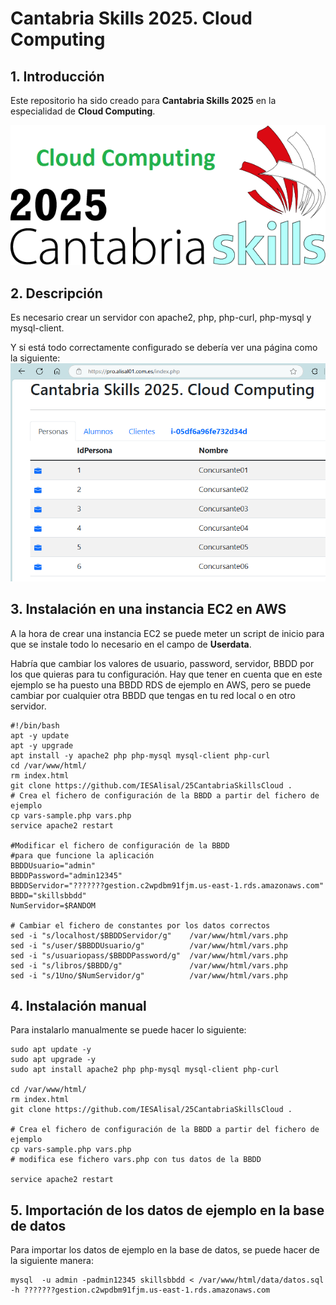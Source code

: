 # Cantabria Skills 2025. Cloud Computing

## 1. Introducción

Este repositorio ha sido creado para **Cantabria Skills 2025**  en la especialidad de **Cloud Computing**.

![Logo Cantabria Skills 2025 Cloud Computing](image/logo_cantabria_skills_2025_CloudComputing.png)

## 2. Descripción

Es necesario crear un servidor con apache2, php, php-curl, php-mysql y mysql-client.

Y si está todo correctamente configurado se debería ver una página como la siguiente:
![Página de inicio](image/vistaweb.png)

## 3. Instalación en una instancia EC2 en AWS

A la hora de crear una instancia EC2 se puede meter un script de inicio para que se instale todo lo necesario en el campo de **Userdata**.

Habría que cambiar los valores de usuario, password, servidor, BBDD por los que quieras para tu configuración. 
Hay que tener en cuenta que en este ejemplo se ha puesto una BBDD RDS de ejemplo en AWS, pero se puede cambiar por cualquier otra BBDD que tengas en tu red local o en otro servidor.

```shell
#!/bin/bash
apt -y update
apt -y upgrade
apt install -y apache2 php php-mysql mysql-client php-curl
cd /var/www/html/
rm index.html
git clone https://github.com/IESAlisal/25CantabriaSkillsCloud .
# Crea el fichero de configuración de la BBDD a partir del fichero de ejemplo
cp vars-sample.php vars.php
service apache2 restart

#Modificar el fichero de configuración de la BBDD
#para que funcione la aplicación                                                                       
BBDDUsuario="admin"
BBDDPassword="admin12345"
BBDDServidor="???????gestion.c2wpdbm91fjm.us-east-1.rds.amazonaws.com"
BBDD="skillsbbdd"
NumServidor=$RANDOM

# Cambiar el fichero de constantes por los datos correctos
sed -i "s/localhost/$BBDDServidor/g"    /var/www/html/vars.php
sed -i "s/user/$BBDDUsuario/g"     	    /var/www/html/vars.php
sed -i "s/usuariopass/$BBDDPassword/g"  /var/www/html/vars.php
sed -i "s/libros/$BBDD/g"               /var/www/html/vars.php
sed -i "s/1Uno/$NumServidor/g"          /var/www/html/vars.php

```

## 4. Instalación manual

Para instalarlo manualmente se puede hacer lo siguiente:

```shell
sudo apt update -y
sudo apt upgrade -y  
sudo apt install apache2 php php-mysql mysql-client php-curl

cd /var/www/html/
rm index.html
git clone https://github.com/IESAlisal/25CantabriaSkillsCloud .

# Crea el fichero de configuración de la BBDD a partir del fichero de ejemplo
cp vars-sample.php vars.php
# modifica ese fichero vars.php con tus datos de la BBDD

service apache2 restart

```

## 5. Importación de los datos de ejemplo en la base de datos 

Para importar los datos de ejemplo en la base de datos, se puede hacer de la siguiente manera:

```shell
mysql  -u admin -padmin12345 skillsbbdd < /var/www/html/data/datos.sql -h ???????gestion.c2wpdbm91fjm.us-east-1.rds.amazonaws.com
```
